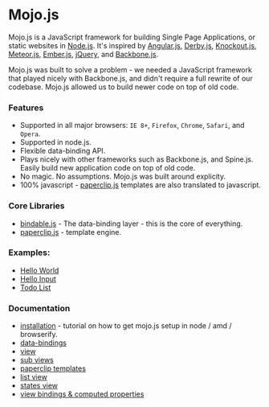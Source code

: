 # Mojo.js

Mojo.js is a JavaScript framework for building Single Page Applications, or static websites in [Node.js](http://nodejs.org/). It's inspired by [Angular.js](http://angularjs.org/), [Derby.js](http://derbyjs.com/), [Knockout.js](http://knockoutjs.com/), [Meteor.js](http://www.meteor.com/), [Ember.js](http://emberjs.com/), [jQuery](http://jquery.com/), and [Backbone.js](http://backbonejs.org/). 

Mojo.js was built to solve a problem - we needed a JavaScript framework that played nicely with Backbone.js, and didn't require a full rewrite of our codebase. Mojo.js allowed us to build newer code on top of old code. 


### Features

- Supported in all major browsers: `IE 8+`, `Firefox`, `Chrome`, `Safari`, and `Opera`.
- Supported in node.js.
- Flexible data-binding API. 
- Plays nicely with other frameworks such as Backbone.js, and Spine.js. Easily build new application code on top of old code.
- No magic. No assumptions. Mojo.js was built around explicity.
- 100% javascript - [paperclip.js](https://github.com/classdojo/paperclip.js) templates are also translated to javascript.

### Core Libraries

- [bindable.js](https://github.com/classdojo/bindable.js) - The data-binding layer - this is the core of everything.
- [paperclip.js](https://github.com/classdojo/paperclip.js) - template engine.


### Examples:

- [Hello World](http://jsfiddle.net/BZA8K/5/)
- [Hello Input](http://jsfiddle.net/BZA8K/1/)
- [Todo List](http://jsfiddle.net/BZA8K/2/)

### Documentation

- [installation](/docs/installation) - tutorial on how to get mojo.js setup in node / amd / browserify.
- [data-bindings](https://github.com/classdojo/bindable.js)
- [view](/docs/view)
- [sub views](/docs/sections)
- [paperclip templates](/docs/paperclip-templates)
- [list view](/docs/list-view)
- [states view](/docs/states-view)
- [view bindings & computed properties](/docs/bindings)







